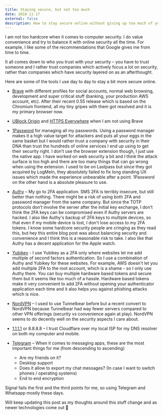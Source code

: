 ```yaml
---
title: Staying secure, but not too much
date: 2018-11-17
external: false
description: How to stay secure online without giving up too much of your convenience
---
```


I am not too hardcore when it comes to computer security. I do value convenience and try to balance it with online security all the time. For example, I like some of the recommendations that Google gives me from time to time.

It all comes down to who you trust with your security – you have to trust someone and I rather trust companies which actively focus a lot on security, rather than companies which have security layered on as an afterthought.

Here are some of the tools I use day to day to stay a bit more secure online.

- [Brave](https://brave.com/) with different profiles for social accounts, normal web browsing, development and super critical stuff (banking, your production AWS account, etc). After their recent 0.55 release which is based on the Chromium frontend, all my tiny gripes with them got resolved and it is my primary browser now.
- [UBlock Origin](https://github.com/gorhill/uBlock) and [HTTPS Everywhere](https://www.eff.org/https-everywhere) when I am not using Brave
- [1Password](https://1password.com/) for managing all my passwords. Using a password manager makes it a high value target for attackers and puts all your eggs in the same basket but I would rather trust a company with security in their DNA than trust the hundreds of online services I end up using to get their security right. I don’t use the browser extension though, I just use the native app. I have worked on web security a bit and I think the attack surface is too high and there are too many things that can go wrong when using the extension. I used to be on Lastpass but since they got acquired by LogMeIn, they absolutely failed to fix long standing UX issues which made the experience unbearable after a point. 1Password on the other hand is a absolute pleasure to use.
- [Authy](https://authy.com/) – My go to 2FA application. SMS 2FA is terribly insecure, but still better than nothing. There might be a risk of using both 2FA and password manager from the same company. But since the TOTP protocols don’t involve the server after the initial key exchange, I don’t think the 2FA keys can be compromised even if Authy servers are hacked. I also like Authy's backup of 2FA keys to multiple devices, so that even if my mobile device is lost, I don't lose access to my 2FA tokens. I know some hardcore security people are cringing as they read this, but hey this entire blog post was about balancing security and convenience and I think this is a reasonable risk to take. I also like that Authy has a decent application for the Apple watch.
- [Yubikey](https://www.yubico.com/) - I use Yubikey as a 2FA only where websites let me add multiple of second factors authentication. So I use a combination of Authy and Yubikey for these websites. For example, AWS doesn't let you add multiple 2FA to the root account, which is a shame - so I only use Authy there. You can buy multiple hardware based tokens and secure them but it seems like too much of a hassle. Hardware based tokens make it very convenient to add 2FA without opening your authenticator application each time and it also helps you against phishing attacks which is nice.
- [NordVPN](https://nordvpn.com/) – I used to use Tunnelbear before but a recent convert to NordVPN because Tunnelbear had way fewer servers compared to other VPN offerings (security vs convenience again at play). NordVPN seems to do decently well on the security aspects I care about.
- [1.1.1.1](https://1.1.1.1/) or 8.8.8.8 – I trust Cloudflare over my local ISP for my DNS resolver on both my computer and mobile.
- [Telegram](https://web.telegram.org/) – When it comes to messaging apps, these are the most important things for me (from descending to ascending)

  - Are my friends on it?
  - Desktop support
  - Does it allow to export my chat messages? (In case I want to switch phones / operating systems)
  - End to end encryption

Signal fails the first and the third points for me, so using Telegram and Whatsapp mostly these days.

Will keep updating this post as my thoughts around this stuff change and as newer technologies come out 🙂

